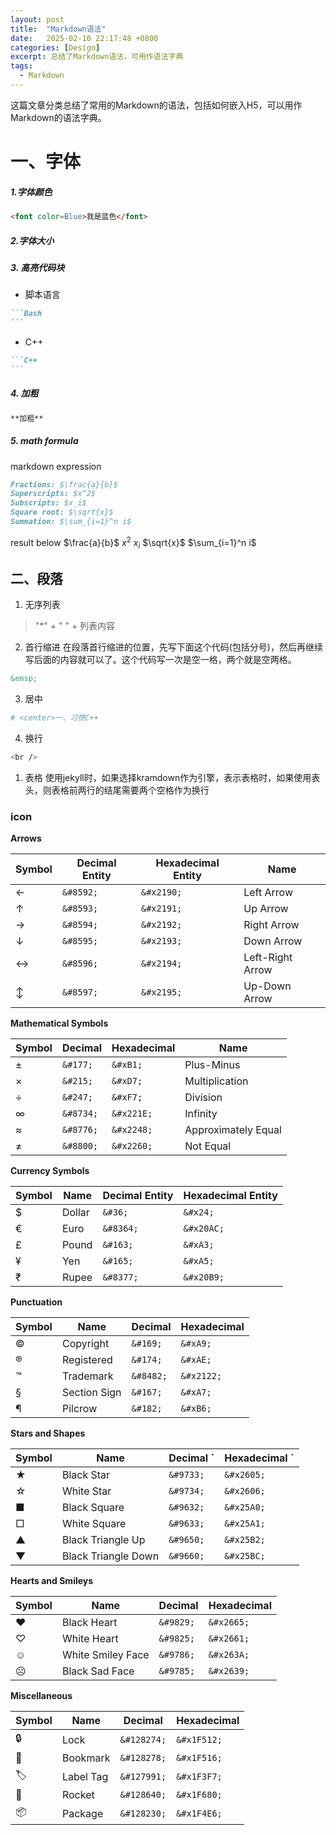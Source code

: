 ```yaml
---
layout: post
title:  "Markdown语法"
date:   2025-02-10 22:17:48 +0800
categories: [Design]
excerpt: 总结了Markdown语法，可用作语法字典
tags:
  - Markdown
---
```


这篇文章分类总结了常用的Markdown的语法，包括如何嵌入H5，可以用作Markdown的语法字典。

# 一、字体

##### 1.字体颜色

```html
<font color=Blue>我是蓝色</font>
```

##### 2.字体大小

##### 3. 高亮代码块

* 脚本语言

````md
```Bash
```
````

* C++

````md
```C++
```
````

##### 4. 加粗

````md
**加粗**
````

##### 5. math formula

markdown expression

```md
Fractions: $\frac{a}{b}$
Superscripts: $x^2$
Subscripts: $x_i$
Square root: $\sqrt{x}$
Summation: $\sum_{i=1}^n i$
```

result below
$\frac{a}{b}$
$x^2$
$x_i$
$\sqrt{x}$
$\sum_{i=1}^n i$

## 二、段落

1. 无序列表

> "*" + " " + 列表内容

2. 首行缩进
在段落首行缩进的位置，先写下面这个代码(包括分号)，然后再继续写后面的内容就可以了。这个代码写一次是空一格，两个就是空两格。

```md
&emsp;
```

3. 居中

```Bash
# <center>一、习惯C++
```

4. 换行

```Bash
<br />
```

1. 表格
使用jekyll时，如果选择kramdown作为引擎，表示表格时，如果使用表头，则表格前两行的结尾需要两个空格作为换行

### icon

**Arrows**

| Symbol | Decimal Entity | Hexadecimal Entity | Name             |
| ------ | -------------- | ------------------ | ---------------- |
| ←      | `&#8592;`      | `&#x2190;`         | Left Arrow       |
| ↑      | `&#8593;`      | `&#x2191;`         | Up Arrow         |
| →      | `&#8594;`      | `&#x2192;`         | Right Arrow      |
| ↓      | `&#8595;`      | `&#x2193;`         | Down Arrow       |
| ↔      | `&#8596;`      | `&#x2194;`         | Left-Right Arrow |
| ↕      | `&#8597;`      | `&#x2195;`         | Up-Down Arrow    |

**Mathematical Symbols**

| Symbol | Decimal   | Hexadecimal | Name                |
| ------ | --------- | ----------- | ------------------- |
| ±      | `&#177;`  | `&#xB1;`    | Plus-Minus          |
| ×      | `&#215;`  | `&#xD7;`    | Multiplication      |
| ÷      | `&#247;`  | `&#xF7;`    | Division            |
| ∞      | `&#8734;` | `&#x221E;`  | Infinity            |
| ≈      | `&#8776;` | `&#x2248;`  | Approximately Equal |
| ≠      | `&#8800;` | `&#x2260;`  | Not Equal           |

**Currency Symbols**

| Symbol | Name   | Decimal Entity | Hexadecimal Entity |
| ------ | ------ | -------------- | ------------------ |
| $      | Dollar | `&#36;`        | `&#x24;`           |
| €      | Euro   | `&#8364;`      | `&#x20AC;`         |
| £      | Pound  | `&#163;`       | `&#xA3;`           |
| ¥      | Yen    | `&#165;`       | `&#xA5;`           |
| ₹      | Rupee  | `&#8377;`      | `&#x20B9;`         |

**Punctuation**

| Symbol | Name         | Decimal   | Hexadecimal |
| ------ | ------------ | --------- | ----------- |
| ©      | Copyright    | `&#169;`  | `&#xA9;`    |
| ®      | Registered   | `&#174;`  | `&#xAE;`    |
| ™      | Trademark    | `&#8482;` | `&#x2122;`  |
| §      | Section Sign | `&#167;`  | `&#xA7;`    |
| ¶      | Pilcrow      | `&#182;`  | `&#xB6;`    |

**Stars and Shapes**

| Symbol | Name                | Decimal ` | Hexadecimal ` |
| ------ | ------------------- | --------- | ------------- |
| ★      | Black Star          | `&#9733;` | `&#x2605;`    |
| ☆      | White Star          | `&#9734;` | `&#x2606;`    |
| ■      | Black Square        | `&#9632;` | `&#x25A0;`    |
| □      | White Square        | `&#9633;` | `&#x25A1;`    |
| ▲      | Black Triangle Up   | `&#9650;` | `&#x25B2;`    |
| ▼      | Black Triangle Down | `&#9660;` | `&#x25BC;`    |

**Hearts and Smileys**

| Symbol | Name              | Decimal   | Hexadecimal |
| ------ | ----------------- | --------- | ----------- |
| ♥      | Black Heart       | `&#9829;` | `&#x2665;`  |
| ♡      | White Heart       | `&#9825;` | `&#x2661;`  |
| ☺      | White Smiley Face | `&#9786;` | `&#x263A;`  |
| ☹      | Black Sad Face    | `&#9785;` | `&#x2639;`  |

**Miscellaneous**

| Symbol | Name      | Decimal     | Hexadecimal |
| ------ | --------- | ----------- | ----------- |
| 🔒      | Lock      | `&#128274;` | `&#x1F512;` |
| 🔖      | Bookmark  | `&#128278;` | `&#x1F516;` |
| 🏷️      | Label Tag | `&#127991;` | `&#x1F3F7;` |
| 🚀      | Rocket    | `&#128640;` | `&#x1F680;` |
| 📦      | Package   | `&#128230;` | `&#x1F4E6;` |